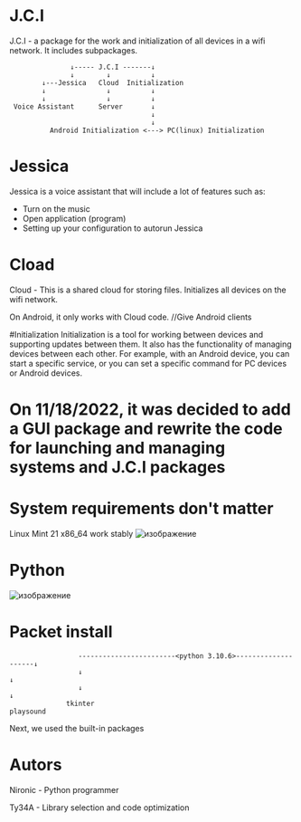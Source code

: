 # J.C.I
J.C.I - a package for the work and initialization of all devices in a wifi network. It includes subpackages.

                   ↓----- J.C.I -------↓
                   ↓        ↓          ↓
            ↓---Jessica   Cloud  Initialization
            ↓               ↓          ↓
            ↓               ↓          ↓
     Voice Assistant      Server       ↓
                                       ↓
                                       ↓
              Android Initialization <---> PC(linux) Initialization
             

# Jessica
Jessica is a voice assistant that will include a lot of features such as:

- Turn on the music
- Open application (program)
- Setting up your configuration to autorun Jessica

# Cload
Cloud - This is a shared cloud for storing files. Initializes all devices on the wifi network.

On Android, it only works with Cloud code.
//Give Android clients

#Initialization
Initialization is a tool for working between devices and supporting updates between them. It also has the functionality of managing devices between each other. For example, with an Android device, you can start a specific service, or you can set a specific command for PC devices or Android devices.

# On 11/18/2022, it was decided to add a GUI package and rewrite the code for launching and managing systems and J.C.I packages

# System requirements don't matter
Linux Mint 21 x86_64 work stably
![изображение](https://user-images.githubusercontent.com/40025622/202737864-578158ff-026c-4efa-826a-166c645cd8c9.png)
# Python
![изображение](https://user-images.githubusercontent.com/40025622/202738641-61c46631-913b-4187-8be4-bf9a44df0143.png)

# Packet install
                     
                     ------------------------<python 3.10.6>--------------------↓
                     ↓                                                          ↓
                     ↓                                                          ↓
                  tkinter                                                   playsound

Next, we used the built-in packages

# Autors
Nironic - Python programmer

Ty34A - Library selection and code optimization
